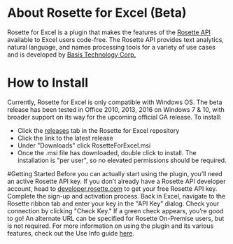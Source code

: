 # About Rosette for Excel (Beta)
Rosette for Excel is a plugin that makes the features of the [Rosette API](https://developer.rosette.com/) available to Excel users code-free. The Rosette API provides text analytics, natural language, and names processing tools for a variety of use cases and is developed by [Basis Technology Corp.](http://www.basistech.com/)
# How to Install  
Currently, Rosette for Excel is only compatible with Windows OS. The beta release has been tested in Office 2010, 2013, 2016 on Windows 7 & 10, with broader support on its way for the upcoming official GA release.
To install: 
- Click the [releases](https://github.com/rosette-api-community/rosette-for-excel/releases) tab in the Rosette for Excel repository 
- Click the link to the latest release 
- Under "Downloads" click RosetteForExcel.msi 
- Once the .msi file has downloaded, double click to install. The installation is "per user", so no elevated permissions should be required.

#Getting Started
Before you can actually start using the plugin, you’ll need an active Rosette API key. If you don’t already have a Rosette API developer account, head to [developer.rosette.com](http://developer.rosette.com/signup) to get your free Rosette API key. Complete the sign-up and activation process. Back in Excel, navigate to the Rosette ribbon tab and enter your key in the "API Key" dialog. Check your connection by clicking "Check Key." If a green check appears, you’re good to go! An alternate URL can be specified for Rosette On-Premise users, but is not required. For more information on using the plugin and its various features, check out the Use Info guide [here](UseInfo.md).
